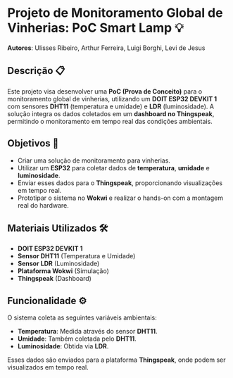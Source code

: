 # Projeto de Monitoramento Global de Vinherias: PoC Smart Lamp 💡

**Autores**: Ulisses Ribeiro, Arthur Ferreira, Luigi Borghi, Levi de Jesus

## Descrição 📋

Este projeto visa desenvolver uma **PoC (Prova de Conceito)** para o monitoramento global de vinherias, utilizando um **DOIT ESP32 DEVKIT 1** com sensores **DHT11** (temperatura e umidade) e **LDR** (luminosidade). A solução integra os dados coletados em um **dashboard no Thingspeak**, permitindo o monitoramento em tempo real das condições ambientais.

## Objetivos 🎯

- Criar uma solução de monitoramento para vinherias.
- Utilizar um **ESP32** para coletar dados de **temperatura**, **umidade** e **luminosidade**.
- Enviar esses dados para o **Thingspeak**, proporcionando visualizações em tempo real.
- Prototipar o sistema no **Wokwi** e realizar o hands-on com a montagem real do hardware.

## Materiais Utilizados 🛠️

- **DOIT ESP32 DEVKIT 1**
- **Sensor DHT11** (Temperatura e Umidade)
- **Sensor LDR** (Luminosidade)
- **Plataforma Wokwi** (Simulação)
- **Thingspeak** (Dashboard)

## Funcionalidade ⚙️

O sistema coleta as seguintes variáveis ambientais:

- **Temperatura**: Medida através do sensor **DHT11**.
- **Umidade**: Também coletada pelo **DHT11**.
- **Luminosidade**: Obtida via **LDR**.

Esses dados são enviados para a plataforma **Thingspeak**, onde podem ser visualizados em tempo real.



